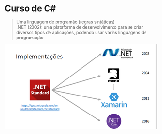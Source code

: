 # Curso de C#
> Uma linguagem de programão (regras sintáticas)  
> .NET (2002): uma plataforma de desenvolvimento para se criar diversos tipos de aplicações, podendo usar várias linguagens de programação

<div align=center>
    <img src=implementações.png alt="implementações" width="500">
</div>
